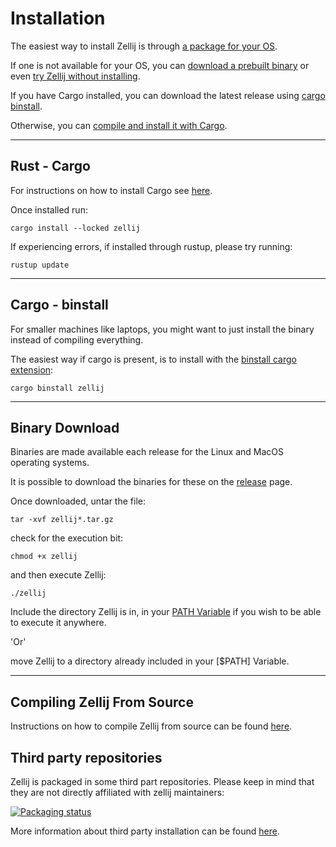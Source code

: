 # Installation

The easiest way to install Zellij is through [a package for your OS](#third-party-repositories).

If one is not available for your OS, you can [download a prebuilt binary](#binary-download) or even [try Zellij without installing](https://zellij.dev).

If you have Cargo installed, you can download the latest release using [cargo binstall](#cargo-binstall).

Otherwise, you can [compile and install it with Cargo](#rust-cargo).

-------------------------------

## Rust - Cargo

For instructions on how to install Cargo see [here](https://doc.rust-lang.org/cargo/getting-started/installation.html).

Once installed run:

```
cargo install --locked zellij
```

If experiencing errors, if installed through rustup, please try running:
```
rustup update
```
-------------------------------

## Cargo - binstall

For smaller machines like laptops, you might want to just install the binary instead of compiling everything.

The easiest way if cargo is present, is to install with the [binstall cargo extension](https://crates.io/crates/cargo-binstall): 
```
cargo binstall zellij
```


-------------------------------

## Binary Download

Binaries are made available each release for the Linux and MacOS operating systems.

It is possible to download the binaries for these on the [release](https://github.com/zellij-org/zellij/releases) page.

Once downloaded, untar the file:
```
tar -xvf zellij*.tar.gz
```

check for the execution bit:

```
chmod +x zellij
```

and then execute Zellij:

```
./zellij
```

Include the directory Zellij is in, in your [PATH Variable](https://www.baeldung.com/linux/path-variable) if you wish to be able to execute it anywhere.

'Or'

move Zellij to a directory already included in your [$PATH] Variable.

-------------------------------

## Compiling Zellij From Source

Instructions on how to compile Zellij from source can be found [here](https://github.com/zellij-org/zellij/blob/main/CONTRIBUTING.md).

## Third party repositories

Zellij is packaged in some third part repositories.
Please keep in mind that they are not directly affiliated with zellij maintainers:

[![Packaging status](https://repology.org/badge/vertical-allrepos/zellij.svg)](https://repology.org/project/zellij/versions)

More information about third party installation can be found [here](https://github.com/zellij-org/zellij/blob/main/docs/THIRD_PARTY_INSTALL.md).
